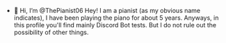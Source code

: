- 👋 Hi, I’m @ThePianist06
Hey! I am a pianist (as my obvious name indicates), I have been playing the piano for about 5 years.
Anyways, in this profile you'll find mainly Discord Bot tests. But I do not rule out the possibility of other things.





<!---
ThePianist06/ThePianist06 is a ✨ special ✨ repository because its `README.md` (this file) appears on your GitHub profile.
You can click the Preview link to take a look at your changes.
--->
